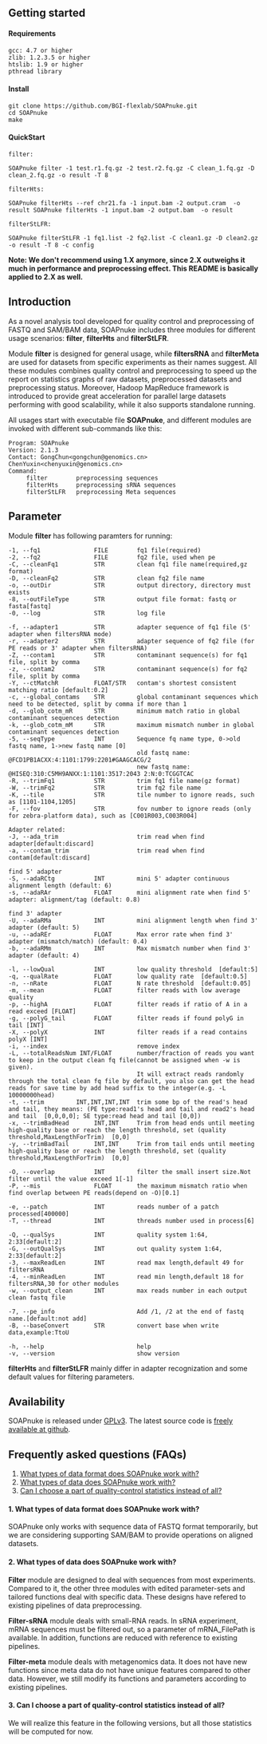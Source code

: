 ## Getting started
#### Requirements
    gcc: 4.7 or higher
    zlib: 1.2.3.5 or higher
    htslib: 1.9 or higher
    pthread library

#### Install
    git clone https://github.com/BGI-flexlab/SOAPnuke.git
    cd SOAPnuke
    make

#### QuickStart

    filter:
    
    SOAPnuke filter -1 test.r1.fq.gz -2 test.r2.fq.gz -C clean_1.fq.gz -D clean_2.fq.gz -o result -T 8
    
    filterHts:
    
    SOAPnuke filterHts --ref chr21.fa -1 input.bam -2 output.cram  -o result SOAPnuke filterHts -1 input.bam -2 output.bam  -o result

    filterStLFR:

    SOAPnuke filterStLFR -1 fq1.list -2 fq2.list -C clean1.gz -D clean2.gz -o result -T 8 -c config

**Note:
We don't recommend using 1.X anymore, since 2.X outweighs it much in performance and preprocessing effect. This README is basically applied to 2.X as well.**
	
## Introduction

As a novel analysis tool developed for quality control and preprocessing of FASTQ and SAM/BAM data, SOAPnuke includes three modules for different usage scenarios: **filter**, **filterHts** and **filterStLFR**. 

Module **filter** is designed for general usage, while **filtersRNA** and **filterMeta** are used for datasets from specific experiments as their names suggest. All these modules combines quality control and preprocessing to speed up the report on statistics graphs of raw datasets, preprocessed datasets and preprocessing status. Moreover, Hadoop MapReduce framework is introduced to provide great acceleration for parallel large datasets performing with good scalability, while it also supports standalone running.

All usages start with executable file **SOAPnuke**, and different modules are invoked with different sub-commands like this:

	Program: SOAPnuke
	Version: 2.1.3
	Contact: GongChun<gongchun@genomics.cn>  ChenYuxin<chenyuxin@genomics.cn>
	Command:
         filter        preprocessing sequences
         filterHts     preprocessing sRNA sequences
         filterStLFR   preprocessing Meta sequences

## Parameter
Module **filter** has following paramters for running:
	
	-1, --fq1	        	FILE		fq1 file(required)
	-2, --fq2	        	FILE		fq2 file, used when pe
	-C, --cleanFq1	    	STR	    	clean fq1 file name(required,gz format)
	-D, --cleanFq2		    STR	    	clean fq2 file name
	-o, --outDir	    	STR	    	output directory, directory must exists
	-8, --outFileType   	STR	    	output file format: fastq or fasta[fastq]
	-0, --log	        	STR	    	log file

	-f, --adapter1	    	STR	    	adapter sequence of fq1 file (5' adapter when filtersRNA mode)
	-r, --adapter2	    	STR	    	adapter sequence of fq2 file (for PE reads or 3' adapter when filtersRNA)
	-Z, --contam1		    STR	    	contaminant sequence(s) for fq1 file, split by comma
	-z, --contam2	    	STR	    	contaminant sequence(s) for fq2 file, split by comma
	-Y, --ctMatchR	    	FLOAT/STR	contam's shortest consistent matching ratio [default:0.2]
	-c, --global_contams    STR		    global contaminant sequences which need to be detected, split by comma if more than 1
	-d, --glob_cotm_mR	    STR	        minimum match ratio in global contaminant sequences detection
	-k, --glob_cotm_mM	    STR	    	maximum mismatch number in global contaminant sequences detection
	-5, --seqType		    INT		    Sequence fq name type, 0->old fastq name, 1->new fastq name [0]
						                old fastq name: @FCD1PB1ACXX:4:1101:1799:2201#GAAGCACG/2
						                new fastq name: @HISEQ:310:C5MH9ANXX:1:1101:3517:2043 2:N:0:TCGGTCAC
	-R, --trimFq1		    STR		    trim fq1 file name(gz format)
	-W, --trimFq2		    STR	    	trim fq2 file name
	-K, --tile	        	STR	    	tile number to ignore reads, such as [1101-1104,1205]
	-F, --fov		        STR	    	fov number to ignore reads (only for zebra-platform data), such as [C001R003,C003R004]
	
	Adapter related:
	-J, --ada_trim			        	trim read when find adapter[default:discard]
	-a, --contam_trim		        	trim read when find contam[default:discard]
	
	find 5' adapter
	-S, --adaRCtg	    	INT	    	mini 5' adapter continuous alignment length (default: 6)
	-s, --adaRAr	    	FLOAT		mini alignment rate when find 5' adapter: alignment/tag (default: 0.8)
	
	find 3' adapter
	-U, --adaRMa	    	INT	    	mini alignment length when find 3' adapter (default: 5)
	-u, --adaREr	    	FLOAT		Max error rate when find 3' adapter (mismatch/match) (default: 0.4)
	-b, --adaRMm	    	INT		    Max mismatch number when find 3' adapter (default: 4)

	-l, --lowQual	    	INT		    low quality threshold  [default:5]
	-q, --qualRate	    	FLOAT		low quality rate  [default:0.5]
	-n, --nRate	        	FLOAT		N rate threshold  [default:0.05]
	-m, --mean	        	FLOAT		filter reads with low average quality
	-p, --highA	        	FLOAT		filter reads if ratio of A in a read exceed [FLOAT]
	-g, --polyG_tail	    FLOAT		filter reads if found polyG in tail [INT]
	-X, --polyX	        	INT		    filter reads if a read contains polyX [INT]
	-i, --index			            	remove index
	-L, --totalReadsNum	INT/FLOAT   	number/fraction of reads you want to keep in the output clean fq file(cannot be assigned when -w is given).
						                It will extract reads randomly through the total clean fq file by default, you also can get the head reads for save time by add head suffix to the integer(e.g. -L 10000000head)
	-t, --trim		   INT,INT,INT,INT	trim some bp of the read's head and tail, they means: (PE type:read1's head and tail and read2's head and tail  [0,0,0,0]; SE type:read head and tail [0,0])
	-x, --trimBadHead	    INT,INT		Trim from head ends until meeting high-quality base or reach the length threshold, set (quality threshold,MaxLengthForTrim)  [0,0]
	-y, --trimBadTail	    INT,INT		Trim from tail ends until meeting high-quality base or reach the length threshold, set (quality threshold,MaxLengthForTrim)  [0,0]

	-O, --overlap	    	INT	    	filter the small insert size.Not filter until the value exceed 1[-1]
	-P, --mis		        FLOAT		the maximum mismatch ratio when find overlap between PE reads(depend on -O)[0.1]

	-e, --patch	        	INT	    	reads number of a patch processed[400000]
	-T, --thread	    	INT	    	threads number used in process[6]

	-Q, --qualSys	    	INT	    	quality system 1:64, 2:33[default:2]
	-G, --outQualSys    	INT	    	out quality system 1:64, 2:33[default:2]
	-3, --maxReadLen    	INT	    	read max length,default 49 for filtersRNA
	-4, --minReadLen    	INT	    	read min length,default 18 for filtersRNA,30 for other modules
	-w, --output_clean  	INT		    max reads number in each output clean fastq file

	-7, --pe_info			        	Add /1, /2 at the end of fastq name.[default:not add]
	-B, --baseConvert	    STR	       	convert base when write data,example:TtoU

	-h, --help			            	help
	-v, --version			        	show version

**filterHts** and **filterStLFR**	 mainly differ in adapter recognization and some default values for filtering parameters. 

## Availability

SOAPnuke is released under [GPLv3][1]. The latest source code is [freely
available at github][2]. 

## Frequently asked questions (FAQs)

1. [What types of data format does SOAPnuke work with?](#dataf)
2. [What types of data does SOAPnuke work with?](#data)
3. [Can I choose a part of quality-control statistics instead of all?](#qcn)

#### <a name="dataf"></a>1. What types of data format does SOAPnuke work with?

SOAPnuke only works with sequence data of FASTQ format temporarily, but we are considering supporting SAM/BAM to provide operations on aligned datasets.

#### <a name="data"></a>2. What types of data does SOAPnuke work with?

**Filter** module are designed to deal with sequences from most experiments. Compared to it, the other three modules with edited parameter-sets and tailored functions deal with specific data. These designs have refered to existing pipelines of data preprocessing.

**Filter-sRNA** module deals with small-RNA reads. In sRNA experiment, mRNA sequences must be filtered out, so a parameter of mRNA_FilePath is available. In addition, functions are reduced with reference to existing pipelines.

**Filter-meta** module deals with metagenomics data. It does not have new functions since meta data do not have unique features compared to other data. However, we still modify its functions and parameters according to existing pipelines.
 
#### <a name="qcn"></a>3. Can I choose a part of quality-control statistics instead of all?

We will realize this feature in the following versions, but all those statistics will be computed for now.
 




[1]: http://en.wikipedia.org/wiki/GNU_General_Public_License
[2]: https://github.com/BGI-flexlab/SOAPnuke
